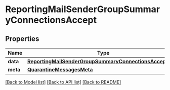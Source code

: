 # ReportingMailSenderGroupSummaryConnectionsAccept

## Properties
Name | Type | Description | Notes
------------ | ------------- | ------------- | -------------
**data** | [**ReportingMailSenderGroupSummaryConnectionsAcceptData**](ReportingMailSenderGroupSummaryConnectionsAcceptData.md) |  | [optional] 
**meta** | [**QuarantineMessagesMeta**](QuarantineMessagesMeta.md) |  | [optional] 

[[Back to Model list]](../README.md#documentation-for-models) [[Back to API list]](../README.md#documentation-for-api-endpoints) [[Back to README]](../README.md)

